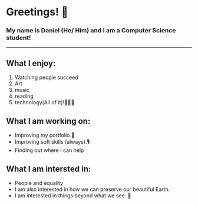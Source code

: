 <h1>Greetings! 🤖</h1>
<h3>My name is Daniel (He/ Him) and I am a Computer Science student!</h3>
<hr>
<h2>What I enjoy:</h2>
<ol>
  <li>Watching people succeed</li>
  <li>Art</li>
  <li>music</li> 
  <li>reading</li>
  <li>technology(All of it)!🧑🏽‍💻</li>
</ol> 
<h2>What I am working on:</h2>
<ul>
  <li>Improving my portfolio.📕</li>
  <li>Improving soft skills (always).🎙 </li>
  <li>Finding out where I can help</li>
</ul>
<h2>What I am intersted in:</h2>
<ul>
  <li>People and equality</li> 
  <li>I am also interested in how we can preserve our beautiful Earth.</li>
  <li>I am interested in things beyond what we see. 💬</li>

</ul>
<!--
**recursiveDan/recursiveDan** is a ✨ _special_ ✨ repository because its `README.md` (this file) appears on your GitHub profile.

Here are some ideas to get you started:

- 🔭 I’m currently working on ...
- 🌱 I’m currently learning ...
- 👯 I’m looking to collaborate on ...
- 🤔 I’m looking for help with ...
- 💬 Ask me about ...
- 📫 How to reach me: ...
- 😄 Pronouns: ...
- ⚡ Fun fact: ...
-->

